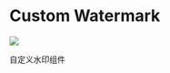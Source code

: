 # Custom Watermark

[![](https://img.shields.io/badge/custom--watermark-0.0.1-green.svg)](https://www.npmjs.com/package/custom-watermark)

自定义水印组件
